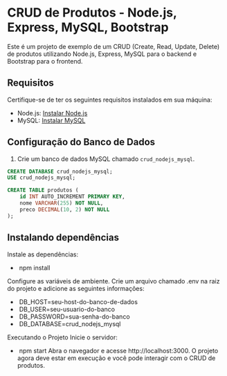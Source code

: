 # CRUD de Produtos - Node.js, Express, MySQL, Bootstrap

Este é um projeto de exemplo de um CRUD (Create, Read, Update, Delete) de produtos utilizando Node.js, Express, MySQL para o backend e Bootstrap para o frontend.

## Requisitos

Certifique-se de ter os seguintes requisitos instalados em sua máquina:

- Node.js: [Instalar Node.js](https://nodejs.org/)
- MySQL: [Instalar MySQL](https://dev.mysql.com/downloads/)

## Configuração do Banco de Dados

1. Crie um banco de dados MySQL chamado `crud_nodejs_mysql`.

```sql
CREATE DATABASE crud_nodejs_mysql;
USE crud_nodejs_mysql;

CREATE TABLE produtos (
    id INT AUTO_INCREMENT PRIMARY KEY,
    nome VARCHAR(255) NOT NULL,
    preco DECIMAL(10, 2) NOT NULL
);
```

## Instalando dependências
Instale as dependências:
- &nbsp;npm install

Configure as variáveis de ambiente. Crie um arquivo chamado .env na raiz do projeto e adicione as seguintes informações:
- &nbsp;DB_HOST=seu-host-do-banco-de-dados
- &nbsp;DB_USER=seu-usuario-do-banco
- &nbsp;DB_PASSWORD=sua-senha-do-banco
- &nbsp;DB_DATABASE=crud_nodejs_mysql

Executando o Projeto
Inicie o servidor:
- &nbsp;npm start
Abra o navegador e acesse http://localhost:3000.
O projeto agora deve estar em execução e você pode interagir com o CRUD de produtos.
